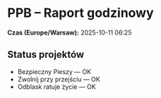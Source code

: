 # PPB – Raport godzinowy
**Czas (Europe/Warsaw):** 2025-10-11 06:25

## Status projektów
- Bezpieczny Pieszy — OK
- Zwolnij przy przejściu — OK
- Odblask ratuje życie — OK

